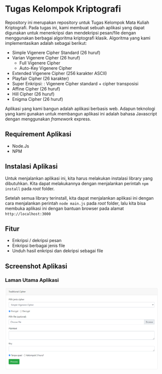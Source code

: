 # Tugas Kelompok Kriptografi

Repository ini merupakan repository untuk Tugas Kelompok Mata Kuliah Kriptografi. Pada tugas ini, kami membuat sebuah aplikasi yang dapat digunakan untuk menenkripsi dan mendekripsi pesan/file dengan menggunakan berbagai algoritma kriptografi klasik. Algoritma yang kami implementasikan adalah sebagai berikut:

- Simple Vigenere Cipher Standard (26 huruf)
- Varian Vigenere Cipher (26 huruf)
    - Full Vigenere Cipher
    - Auto-Key Vigenere Cipher
- Extended Vigenere Cipher (256 karakter ASCII)
- Playfair Cipher (26 karakter)
- Super Enkripsi: : Vigenere Cipher standard + cipher transposisi 
- Affine Cipher (26 huruf)
- Hill Cipher (26 huruf)
- Enigma Cipher (26 huruf)

Aplikasi yang kami bangun adalah aplikasi berbasis web. Adapun teknologi yang kami gunakan untuk membangun aplikasi ini adalah bahasa Javascript dengan menggunakan *framework* express.

## Requirement Aplikasi

- Node.Js
- NPM

## Instalasi Aplikasi

Untuk menjalankan aplikasi ini, kita harus melakukan instalasi library yang dibutuhkan. Kita dapat melakukannya dengan menjalankan perintah `npm install` pada *root* folder.

Setelah semua library terinstall, kita dapat menjalankan aplikasi ini dengan cara menjalankan perintah `node main.js` pada *root* folder, lalu kita bisa membuka aplikasi ini dengan bantuan browser pada alamat `http://localhost:3000`

## Fitur

- Enkripsi / dekripsi pesan
- Enkripsi berbagai jenis file
- Unduh hasil enkripsi dan dekripsi sebagai file

## Screenshot Aplikasi

### Laman Utama Aplikasi
![home](img/home.PNG)